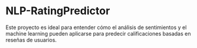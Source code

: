 # NLP-RatingPredictor
Este proyecto es ideal para entender cómo el análisis de sentimientos y el machine learning pueden aplicarse para predecir calificaciones basadas en reseñas de usuarios.
